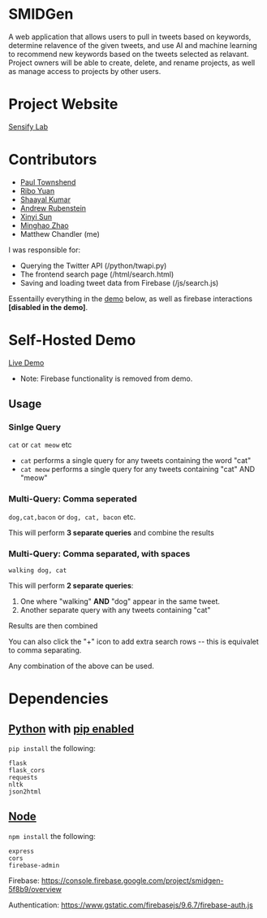 # SMIDGen

A web application that allows users to pull in tweets based on keywords, determine relavence of the given tweets, and use AI and machine
learning to recommend new keywords based on the tweets selected as relavant. Project owners will be able to create, delete, and rename projects, as well as manage access to projects by other users.

# Project Website

[Sensify Lab](http://sensifylab.org/)


# Contributors

* [Paul Townshend](https://github.com/paultownshend)
* [Ribo Yuan](https://github.com/riboyuan99)
* [Shaayal Kumar](https://github.com/shaayalk)
* [Andrew Rubenstein](https://github.com/Andrubes)
* [Xinyi Sun](https://github.com/sunxinyi0501)
* [Minghao Zhao](https://github.com/0Aris0)
* Matthew Chandler (me)

I was responsible for:
* Querying the Twitter API (/python/twapi.py)
* The frontend search page (/html/search.html)
* Saving and loading tweet data from Firebase (/js/search.js)

Essentailly everything in the [demo](https://smidgen.omzig.dev) below, as well as firebase interactions <b>[disabled in the demo]</b>.

# Self-Hosted Demo
[Live Demo](https://smidgen.omzig.dev)
- Note: Firebase functionality is removed from demo.

## Usage
### Sinlge Query
`cat` or `cat meow` etc

* `cat` performs a single query for any tweets containing the word "cat"
* `cat meow` performs a single query for any tweets containing "cat" AND "meow"

### Multi-Query: Comma seperated

`dog,cat,bacon` or `dog, cat, bacon` etc.

This will perform <b>3 separate queries</b> and combine the results

### Multi-Query: Comma separated, with spaces

`walking dog, cat`

This will perform <b>2 separate queries</b>:
1. One where "walking" <b>AND</b> "dog" appear in the same tweet.
2. Another separate query with any tweets containing "cat"

Results are then combined

You can also click the "+" icon to add extra search rows -- this is equivalet to comma separating.

Any combination of the above can be used.

# Dependencies
## [Python](https://www.python.org/) with [pip enabled](https://pip.pypa.io/en/stable/installation/)
`pip install` the following:
```
flask
flask_cors
requests
nltk
json2html
```

## [Node](https://nodejs.org/en/)
`npm install` the following:
```
express
cors
firebase-admin
```

Firebase: https://console.firebase.google.com/project/smidgen-5f8b9/overview

Authentication: https://www.gstatic.com/firebasejs/9.6.7/firebase-auth.js
